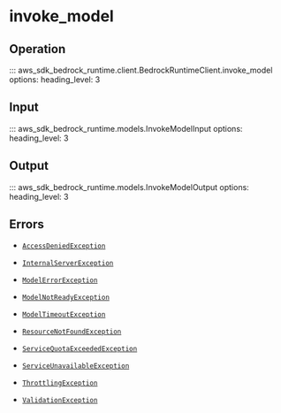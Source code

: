 # invoke_model

## Operation

::: aws_sdk_bedrock_runtime.client.BedrockRuntimeClient.invoke_model
    options:
        heading_level: 3

## Input

::: aws_sdk_bedrock_runtime.models.InvokeModelInput
    options:
        heading_level: 3

## Output

::: aws_sdk_bedrock_runtime.models.InvokeModelOutput
    options:
        heading_level: 3

## Errors

- [`AccessDeniedException`](../errors/AccessDeniedException.md)

- [`InternalServerException`](../errors/InternalServerException.md)

- [`ModelErrorException`](../errors/ModelErrorException.md)

- [`ModelNotReadyException`](../errors/ModelNotReadyException.md)

- [`ModelTimeoutException`](../errors/ModelTimeoutException.md)

- [`ResourceNotFoundException`](../errors/ResourceNotFoundException.md)

- [`ServiceQuotaExceededException`](../errors/ServiceQuotaExceededException.md)

- [`ServiceUnavailableException`](../errors/ServiceUnavailableException.md)

- [`ThrottlingException`](../errors/ThrottlingException.md)

- [`ValidationException`](../errors/ValidationException.md)
